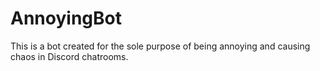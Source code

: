 # AnnoyingBot
This is a bot created for the sole purpose of being annoying and causing chaos in Discord chatrooms.
